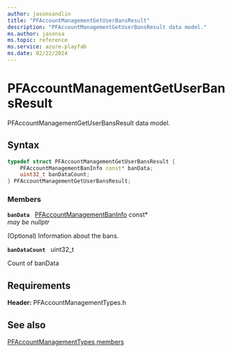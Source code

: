 ```yaml
---
author: jasonsandlin
title: "PFAccountManagementGetUserBansResult"
description: "PFAccountManagementGetUserBansResult data model."
ms.author: jasonsa
ms.topic: reference
ms.service: azure-playfab
ms.date: 02/22/2024
---
```


# PFAccountManagementGetUserBansResult  

PFAccountManagementGetUserBansResult data model.  

## Syntax  
  
```cpp
typedef struct PFAccountManagementGetUserBansResult {  
    PFAccountManagementBanInfo const* banData;  
    uint32_t banDataCount;  
} PFAccountManagementGetUserBansResult;  
```
  
### Members  
  
**`banData`** &nbsp; [PFAccountManagementBanInfo](pfaccountmanagementbaninfo.md) const*  
*may be nullptr*  
  
(Optional) Information about the bans.
  
**`banDataCount`** &nbsp; uint32_t  
  
Count of banData
  
  
## Requirements  
  
**Header:** PFAccountManagementTypes.h
  
## See also  
[PFAccountManagementTypes members](../pfaccountmanagementtypes_members.md)  

  
  
